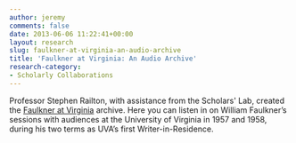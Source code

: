 ```yaml
---
author: jeremy
comments: false
date: 2013-06-06 11:22:41+00:00
layout: research
slug: faulkner-at-virginia-an-audio-archive
title: 'Faulkner at Virginia: An Audio Archive'
research-category:
- Scholarly Collaborations
---
```


Professor Stephen Railton, with assistance from the Scholars' Lab, created the [Faulkner at Virginia](http://faulkner.lib.virginia.edu/) archive. Here you can listen in on William Faulkner’s sessions with audiences at the University of Virginia in 1957 and 1958, during his two terms as UVA’s first Writer-in-Residence.
